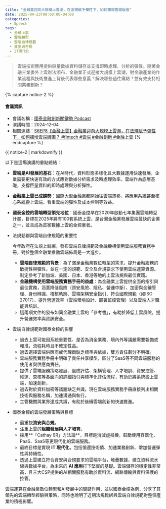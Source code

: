 ```yaml
---
title: "金融業迎向大規模上雲潮，在法規賦予彈性下，如何擴增雲端版圖"
date: 2025-04-23T00:00:00-04:00
categories:
  - Speech
tags:
  - 金融上雲
  - 雲端轉型
  - 雲端自律規範
  - 資安與合規
  - IT現代化
---
```


> 雲端技術應用提供巨量數據資料儲存並支撐即時處理、分析的彈性。隨著金融三業委外上雲辦法頒布，金融業正式迎接大規模上雲潮，對金融產業的作業流程與技術推進上背後代表哪些意義？解決哪些過往痛點？並有效支持相關業務創新？

{% capture notice-2 %}
#### 會議資訊

* 會議名稱：[國泰金融創新關鍵勢 Podcast](https://www.cathayinnovation-podcast.com.tw)
* 演講時間：2024-12-04
* 相關連結：[S6EP8【金融上雲】金融業迎向大規模上雲潮，在法規賦予彈性下，如何擴增雲端版圖？ #fintech #雲端 #金融創新 #金融上雲](https://www.youtube.com/watch?v=nQ9ycmVSoYM)
  {% endcapture %}

<div class="notice">{{ notice-2 | markdownify }}</div>

以下是這場演講的重點總結：

- **雲端是AI發展的基石**：在AI時代，資料形態多樣化且大數據運用快速發展，企業需要更快速有效的方式應對數據分析需求及時處理效率。雲端作為底層基礎，支撐巨量資料的即時處理與分析彈性。

- **金融業上雲已成趨勢**：國際大型金融業都開始往雲端遷移，將應用系統甚至核心系統搬上雲端，看重雲端的彈性及成本控制等效益。

- **國泰金控的雲端轉型領先地位**：國泰金控早在2020年啟動七年集團雲端轉型計畫，目標在2025年將有100套系統上雲，是台灣金融業發展雲端最快的企業之一，並且成為首家數據上雲的金控業者。

- 法規鬆綁與雲端自律規範的重要性

  今年政府在法規上鬆綁，發布雲端自律規範及金融機構使用雲端服務實務手冊，對於整個金融業推動雲端佈局是一大進步。

  - **雲端自律規範的背景**：為了滿足金融業數位轉型的需求，提升金融服務的敏捷性與彈性，並在一定的規範、安全及合規要求下使用雲端運算資源。制定參考了新加坡、美國、日本、香港等地的上雲法規與最佳實踐。
  - **金融機構使用雲端服務實務手冊的益處**：為金融業上雲提供全面的指引與最佳實務，涵蓋降低風險（資安風險、隱私、營運中斷）、加密與金鑰管理、身份辨識、稽核軌跡、雲端架構安全指引、符合國際規範（如ISO 27017）、提升營運效率（雲端環境設計、部署監控管理）以及雲端人才職能與培訓。
  - 這兩項文件的發布如同金融業上雲的「參考書」，有助於降低上雲風險，提升營運效率與資訊安全。

- 雲端自律規範對國泰金控的影響

  - 過去上雲可能因系統重要性、是否為消金業務、境內外等議題需要報備或報准，流程耗時且不確定性高。
  - 過去選擇雲端供應商或代理商缺乏標準與依據，雙方責任劃分不明確。
  - 雲端服務實務手冊中明確了責任共享模型，區分了SaaS等不同雲端服務的使用者與供應商責任。
  - 提供了雲端服務策略發展、風險評估、架構管理、人才培訓、資安控管、維運、查核等各面向的詳細指引與標準化評估流程，有助於將系統搬上雲端，加速創新。
  - 過去對於資料加密等議題缺乏共識，現在雲端服務實務手冊直接列出相關技術與服務名稱，加速溝通與執行。
  - 主管機關與業界達成共識，有助於後續雲端創新的快速推進。
  
- 國泰金控的雲端發展策略與目標

  - 最重視**資安與合規**。
  - 注重上雲的**組織發展與人才培育**。
  - 採用**「Cathay 6R」方法論**，目標是消滅虛擬機，鼓勵使用容器化、PaaS、SaaS等更現代化的雲端服務。
  - 最終目標是實現 **IT 現代化**，包括償還技術債、加速業務創新、增加營運彈性與持續性。
  - 透過上雲建立符合資安與合規要求的雲端平台，堆疊數據，建立資料流水線與數據平台，為未來的 **AI 應用**打下堅實的基礎。雲端儲存的穩定性非常高，且三大CSP提供的AI相關服務有助於資料流、網路傳輸與資料保護的控管。

雲端運算在金融業數位轉型和AI發展中的關鍵作用，並以國泰金控為例，分享了其領先的雲端轉型經驗與策略，同時也說明了近期法規鬆綁與雲端自律規範對整個產業的積極影響。



